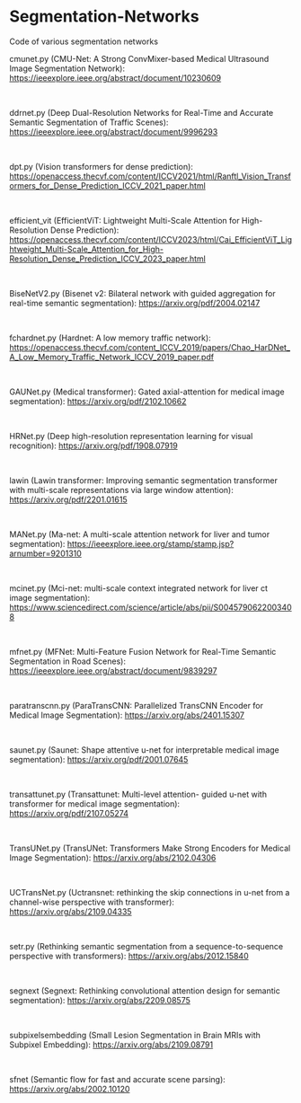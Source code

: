 # Segmentation-Networks
Code of various segmentation networks

cmunet.py (CMU-Net: A Strong ConvMixer-based Medical Ultrasound Image Segmentation Network): https://ieeexplore.ieee.org/abstract/document/10230609

<br/>

ddrnet.py (Deep Dual-Resolution Networks for Real-Time and Accurate Semantic Segmentation of Traffic Scenes): https://ieeexplore.ieee.org/abstract/document/9996293

<br/>

dpt.py (Vision  transformers  for dense prediction): https://openaccess.thecvf.com/content/ICCV2021/html/Ranftl_Vision_Transformers_for_Dense_Prediction_ICCV_2021_paper.html

<br/>

efficient_vit (EfficientViT: Lightweight Multi-Scale Attention for High-Resolution Dense Prediction): https://openaccess.thecvf.com/content/ICCV2023/html/Cai_EfficientViT_Lightweight_Multi-Scale_Attention_for_High-Resolution_Dense_Prediction_ICCV_2023_paper.html

<br/>

BiseNetV2.py (Bisenet v2: Bilateral network with guided aggregation for real-time semantic segmentation): https://arxiv.org/pdf/2004.02147

<br/>

fchardnet.py (Hardnet: A low memory traffic network): https://openaccess.thecvf.com/content_ICCV_2019/papers/Chao_HarDNet_A_Low_Memory_Traffic_Network_ICCV_2019_paper.pdf

<br/>

GAUNet.py (Medical transformer): 
Gated axial-attention for medical image segmentation): https://arxiv.org/pdf/2102.10662

<br/>

HRNet.py (Deep high-resolution representation 
learning  for  visual  recognition): https://arxiv.org/pdf/1908.07919

<br/>

lawin (Lawin 
transformer: Improving semantic segmentation transformer with 
multi-scale  representations  via  large  window  attention): https://arxiv.org/pdf/2201.01615

<br/>

MANet.py (Ma-net: A multi-scale attention network 
for liver and tumor segmentation): https://ieeexplore.ieee.org/stamp/stamp.jsp?arnumber=9201310

<br/>

mcinet.py (Mci-net: multi-scale context integrated 
network for liver ct image segmentation): https://www.sciencedirect.com/science/article/abs/pii/S0045790622003408

<br/>

mfnet.py (MFNet: Multi-Feature Fusion Network for 
Real-Time  Semantic  Segmentation  in  Road  Scenes): https://ieeexplore.ieee.org/abstract/document/9839297

<br/>

paratranscnn.py (ParaTransCNN: Parallelized TransCNN Encoder for Medical Image Segmentation): https://arxiv.org/abs/2401.15307

<br/>

saunet.py (Saunet:   Shape   attentive  u-net   for 
interpretable   medical   image   segmentation): https://arxiv.org/pdf/2001.07645

<br/>

transattunet.py (Transattunet:  Multi-level  attention- 
guided u-net with transformer for medical image segmentation): https://arxiv.org/pdf/2107.05274

<br/>

TransUNet.py (TransUNet: Transformers Make Strong Encoders for Medical Image Segmentation): https://arxiv.org/abs/2102.04306

<br/>

UCTransNet.py (Uctransnet:  rethinking  the  skip 
connections  in  u-net  from  a  channel-wise  perspective  with 
transformer): https://arxiv.org/abs/2109.04335

<br/>

setr.py (Rethinking semantic segmentation from 
a  sequence-to-sequence  perspective  with  transformers): https://arxiv.org/abs/2012.15840

<br/>

segnext (Segnext: Rethinking convolutional 
attention design for semantic segmentation): https://arxiv.org/abs/2209.08575

<br/>

subpixelsembedding (Small Lesion Segmentation in Brain MRIs 
with  Subpixel  Embedding): https://arxiv.org/abs/2109.08791

<br/>

sfnet (Semantic flow for fast and accurate scene 
parsing): https://arxiv.org/abs/2002.10120










